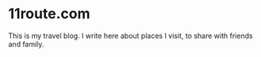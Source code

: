 # 11route.com

This is my travel blog. I write here about places I visit, to share with friends and family.
